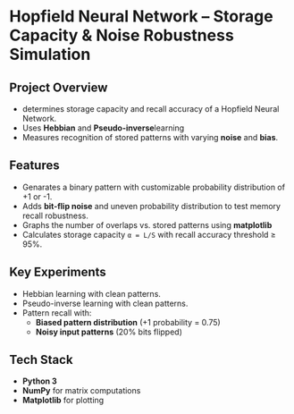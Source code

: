 # Hopfield Neural Network – Storage Capacity & Noise Robustness Simulation

## Project Overview
- determines storage capacity and recall accuracy of a Hopfield Neural Network.
- Uses **Hebbian** and **Pseudo-inverse**learning
- Measures recognition of stored patterns with varying **noise** and **bias**.

## Features
- Genarates a binary pattern with customizable probability distribution of +1 or -1.
- Adds **bit-flip noise** and uneven probability distribution to test memory recall robustness.
- Graphs the number of overlaps vs. stored patterns using **matplotlib**
- Calculates storage capacity `α = L/S` with recall accuracy threshold ≥ 95%.

## Key Experiments
- Hebbian learning with clean patterns.
- Pseudo-inverse learning with clean patterns.
- Pattern recall with:
  - **Biased pattern distribution** (+1 probability = 0.75)
  - **Noisy input patterns** (20% bits flipped)

## Tech Stack
- **Python 3**
- **NumPy** for matrix computations
- **Matplotlib** for plotting

